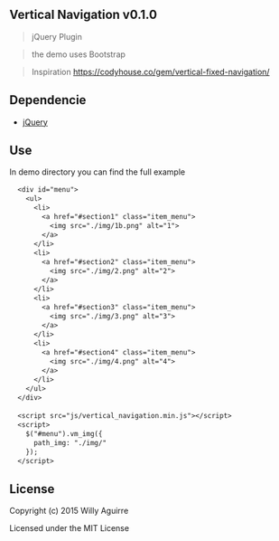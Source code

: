Vertical Navigation v0.1.0
--------------------------


> jQuery Plugin

> the demo uses Bootstrap

> Inspiration https://codyhouse.co/gem/vertical-fixed-navigation/

Dependencie
------------


- [jQuery](http://jquery.com/download/)

Use
----

In demo directory you can find the full example

      <div id="menu">
        <ul>
          <li>
            <a href="#section1" class="item_menu">
              <img src="./img/1b.png" alt="1">
            </a>
          </li>
          <li>
            <a href="#section2" class="item_menu">
              <img src="./img/2.png" alt="2">
            </a>
          </li>
          <li>
            <a href="#section3" class="item_menu">
              <img src="./img/3.png" alt="3">
            </a>
          </li>
          <li>
            <a href="#section4" class="item_menu">
              <img src="./img/4.png" alt="4">
            </a>
          </li>
        </ul>
      </div>

      <script src="js/vertical_navigation.min.js"></script>
      <script>
        $("#menu").vm_img({
          path_img: "./img/"
        });
      </script>


License
-------

Copyright (c) 2015 Willy Aguirre

Licensed under the MIT License
